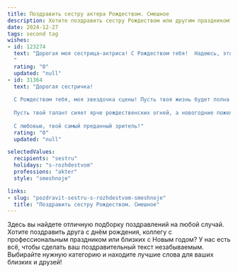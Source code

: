 ```yaml
---
title: Поздравить сестру актера Рождеством. Смешное
description: Хотите поздравить сестру Рождеством или другим праздником? Наш ИИ создаст незабываемое поздравление, а вы обязательно выделитесь среди других.  
date: 2024-12-27
tags: second tag
wishes:
- id: 123274
  text: "Дорогая моя сестрица-актриса! С Рождеством тебя!  Надеюсь, этот праздник будет таким же ярким и незабываемым, как твои лучшие роли, ну, или хотя бы таким же успешным, как твой последний кастинг (шутка, конечно, если он провалился, то… ну, зато есть повод для новых, ещё более блестящих, выступлений!). Желаю тебе море позитива, блестящих ролей и чтобы твой талант сиял ярче рождественской звезды!  И, конечно же, чтобы в новом году тебе везло не только на сцене, но и в жизни.  Счастья, моя звезда!
  "
  rating: "0"
  updated: "null"
- id: 31364
  text: "Дорогая сестричка!
  
  С Рождеством тебя, моя звездочка сцены! Пусть твоя жизнь будет полна ярких ролей и неожиданных поворотов сюжета! Желаю, чтобы каждый день приносил вдохновение, как новая сценарная находка, а зрители аплодировали не только на сцене, но и в твоем сердце.
  
  Пусть твой талант сияет ярче рождественских огней, а новогодние пожелания сбудутся быстрее, чем ты успеешь произнести свою первую реплику! Не забывай, что даже если вдруг появится \"неудачная роль\" – всегда можно сыграть ее как комедию!
  
  С любовью, твой самый преданный зритель!"
  rating: "0"
  updated: "null"

selectedValues:
  recipients: "sestru"
  holidays: "s-rozhdestvom"
  professions: "akter"
  style: "smeshnoje"

links:
- slug: "pozdravit-sestru-s-rozhdestvom-smeshnoje"
  title: "Поздравить сестру Рождеством. Смешное"
---
```


Здесь вы найдете отличную подборку поздравлений на любой случай.
Хотите поздравить друга с днём рождения, коллегу с профессиональным праздником или близких с Новым годом? У нас есть всё, чтобы сделать ваш поздравительный текст незабываемым. Выбирайте нужную категорию и находите лучшие слова для ваших близких и друзей!
